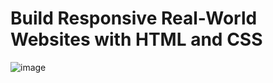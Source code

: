 # Build Responsive Real-World Websites with HTML and CSS

![image](https://user-images.githubusercontent.com/95168051/184987892-aaa3de15-bd64-4251-8196-43c91f592f4b.png)
